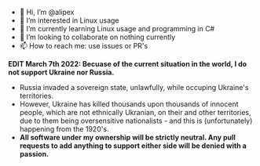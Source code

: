 - 👋 Hi, I’m @alipex
- 👀 I’m interested in Linux usage
- 🌱 I’m currently learning Linux usage and programming in C#
- 💞️ I’m looking to collaborate on nothing currently
- 📫 How to reach me: use issues or PR's

**EDIT March 7th 2022: Becuase of the current situation in the world, I do not support Ukraine nor Russia.**
- Russia invaded a sovereign state, unlawfully, while occuping Ukraine's territories.
- However, Ukraine has killed thousands upon thousands of innocent people, which are not ethnically Ukranian, on their and other territories, due to them being oversensitive nationalists - and this is (unfortunately) happening from the 1920's. 
- **All software under my ownership will be strictly neutral. Any pull requests to add anything to support either side will be denied with a passion.**

<!---
alipex/alipex is a ✨ special ✨ repository because its `README.md` (this file) appears on your GitHub profile.
You can click the Preview link to take a look at your changes.
--->

<!---
alipex/alipex is a ✨ special ✨ repository because its `README.md` (this file) appears on your GitHub profile.
You can click the Preview link to take a look at your changes.
--->
